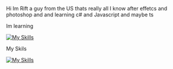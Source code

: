 Hi Im Rift a guy from the US thats really all I know after effetcs and photoshop and and learning c# and Javascript and maybe ts



Im learning


[![My Skills](https://skillicons.dev/icons?i=Javascript,csharp,ts,figma&theme=light)](https://skillicons.dev)


My Skils 


[![My Skills](https://skillicons.dev/icons?i=ps,ae,pr,figma&theme=light)](https://skillicons.dev)



